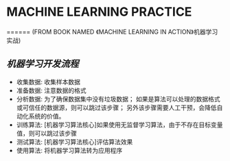 
# MACHINE LEARNING PRACTICE
======
(FROM BOOK NAMED 《MACHINE LEARNING IN ACTION》机器学习实战)

*机器学习开发流程*
---
* 收集数据: 收集样本数据
* 准备数据: 注意数据的格式
* 分析数据: 为了确保数据集中没有垃圾数据；
           如果是算法可以处理的数据格式或可信任的数据源，则可以跳过该步骤；
          另外该步骤需要人工干预，会降低自动化系统的价值。
* 训练算法: [机器学习算法核心]如果使用无监督学习算法，由于不存在目标变量值，则可以跳过该步骤
* 测试算法: [机器学习算法核心]评估算法效果
* 使用算法: 将机器学习算法转为应用程序
 
 
 ![]()
